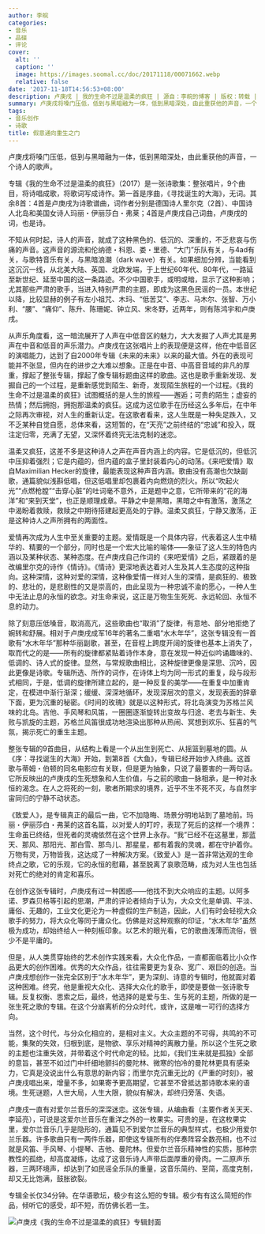 ```yaml
---
author: 李皖
categories:
- 音乐
- 品碟
- 评论
cover:
  alt: ''
  caption: ''
  image: https://images.soomal.cc/doc/20171118/00071662.webp
  relative: false
date: '2017-11-18T14:56:53+08:00'
description: 卢庚戌 | 我的生命不过是温柔的疯狂 | 源自：李皖的博客 | 版权：转载 |  平均/总评分：00.00/0
summary: 卢庚戌将嗓门压低，低到与黑暗融为一体，低到黑暗深处，由此重获他的声音，一个诗人的歌声。专辑《我的生命不过是温柔的疯狂》（2017）是一张诗歌集：整张唱片，9个曲目，将诗唱成歌，将歌词写成诗作……
tags:
- 音乐创作
- 诗歌
title: 假意通向重生之门
---
```


卢庚戌将嗓门压低，低到与黑暗融为一体，低到黑暗深处，由此重获他的声音，一个诗人的歌声。

专辑《我的生命不过是温柔的疯狂》（2017）是一张诗歌集：整张唱片，9个曲目，将诗唱成歌，将歌词写成诗作。第一首是序曲，《寻找诞生的大海》，无词。其余8首：4首是卢庚戌为诗歌谱曲，词作者分别是德国诗人里尔克（2首）、中国诗人北岛和美国女诗人玛丽・伊丽莎白・弗莱；4首是卢庚戌自己词曲，卢庚戌的词，也是诗。

不知从何时起，诗人的声音，就成了这种黑色的、低沉的、深重的，不乏悲哀与伤痛的声音。这声音的源流和伦纳德・科恩、娄・里德、“大门”乐队有关，与4ad有关，与歌特音乐有关，与黑暗浪潮（dark wave）有关。如果细加分辨，当能看到这沉沉一线，从北美大陆、英国、北欧发端，于上世纪60年代、80年代，一路延至新世纪、延至中国的这一条路迹。不少中国歌手，或明或暗，显示了这种影响；尤其那些严肃的歌手，当进入特别严肃的主题，即成为这黑色民谣的一员。本世纪以降，比较显赫的例子有左小祖咒、木玛、“低苦艾”、李志、马木尔、张智、万小利、“腰”、“痛仰”、陈升、陈珊妮、钟立风、宋冬野，近两年，则有陈鸿宇和卢庚戌。

从声乐角度看，这一暗流展开了人声在中低音区的魅力，大大发掘了人声尤其是男声在中音和低音的声乐潜力。卢庚戌在这张唱片上的表现便是这样，他在中低音区的演唱能力，达到了自2000年专辑《未来的未来》以来的最大值。外在的表现可能并不张显，但内在的进步之大难以想象。正是在中音、中高音音域的非凡的厚重，撑起了整张专辑，撑起了像专辑标题曲这样的歌曲。这也是歌手重新发现、发掘自己的一个过程，是重新感觉到陌生、新奇，发现陌生旅程的一个过程。《我的生命不过是温柔的疯狂》试图概括的是人生的旅程――邂逅；可贵的陌生；虚妄的热情；然后拥抱，拥抱那温柔的疯狂。这成为这位歌手在历经这么多年后，在中年之际再次审视，对人生的重新认定。在这歌者看来，这人生既是一种失足跌入，又不乏某种自觉自愿，总体来看，这短暂的，在“天亮”之前终结的“忠诚”和投入，既注定归零，充满了无望，又深怀着终究无法克制的迷恋。

温柔又疯狂，这差不多是这种诗人之声在声音内涵上的内容。它是低沉的，但低沉中压抑着强烈；它是内蕴的，但内蕴的盒子里封装着内心的动荡。《来吧爱情》取自Maximilian Hecker的旋律，最能表现这种声音内涵。歌曲没有高潮也欠缺副歌，通篇貌似浅斟低唱，但这低唱里却包裹着内向燃烧的烈火。所以“吹起火光”“点燃枪膛”“击穿心脏”的吐词毫不意外，正是题中之意，它所带来的“花的海洋”和“来到天堂”，也正是顺理成章。平静之中是黑暗，黑暗之中有激荡，激荡之中渴盼着救赎，救赎之中期待搭建起更高处的宁静。温柔又疯狂，宁静又激荡，正是这种诗人之声所拥有的两面性。

爱情再次成为人生中至关重要的主题。爱情既是一个具体内容，代表着这人生中精华的、精要的一个部分，同时也是一个宏大比喻的喻体――象征了这人生的特色内涵以及某种状态、某种态度。在卢庚戌自己作词的《来吧爱情》之后，紧跟着的是改编里尔克的诗作《情诗》。《情诗》更深地表达着对人生及其人生态度的这种指向。这种深情，这种对爱的深情，这种像爱情一样对人生的深情，是疯狂的、极致的、悲壮的，是悲剧性的又是崇高的，由此呈现为一种忠诚不渝的愿心，一种人生中无法止息的永恒的欲念。对生命来说，这正是万物生生死死、永远轮回、永恒不息的动力。

除了刻意压低嗓音，取消高亢，这些歌曲也“取消”了旋律，有意地、部分地拒绝了婉转和舒展。相对于卢庚戌成军16年的著名二重唱“水木年华”，这张专辑没有一首歌有“水木年华”那种华丽副歌，甚至，在音程上跨度开阔的旋律也基本上消失了，取而代之的是――所有的旋律都紧贴着诗作本身，意在发现一种近似吟诵趣味的、低调的、诗人式的旋律。显然，与常规歌曲相比，这种旋律更像是深思、沉吟，因此更像是诗歌。专辑所选、所作的词作，在诗体上均为同一形式的重复，段与段形式相同，于是，低调的旋律所建立起的，是一种反复的美学――在重复中加重肯定，在模进中渐行渐深；缓缓、深深地循环，发现深层次的意义，发现表面的辞章下面，更为沉重的秘密。《时间的玫瑰》就是以这种形式，将北岛演变为苏格兰风味的北岛。吉他、手风琴和风笛，一圈圈逐渐旋转出变故与归途、老去与新生、失败与凯旋的主题，苏格兰风笛很成功地渲染出那种从热闹、冥想到欢乐、狂喜的气氛，揭示死亡的重生主题。

整张专辑的9首曲目，从结构上看是一个从出生到死亡、从摇篮到墓地的圆。从《序：寻找诞生的大海》开始，到第8首《大鱼》，专辑已经开始步入终曲。这首歌与蒂姆・伯顿的同名电影应有关联，但是更为抽象，只说了最要害的一两句话。它所反映出的卢庚戌的生死想象和人生价值，与之前的歌曲一脉相承，是一种对永恒的渴念。在人之将死的一刻，歌者所期求的境界，近乎不生不死不灭，与自然宇宙同归的宁静不动状态。

《致爱人》，是专辑真正的最后一曲，它不加隐晦、场景分明地站到了墓地前。玛丽・伊丽莎白・弗莱的这首名篇，以对爱人的叮咛，表现了死后的这样一个境界：生命虽已终结，但死者的灵魂依然在这个世界上永存。“我”已经不在这墓里，那蓝天、那风、那阳光、那白雪、那鸟儿、那星星，都有着我的灵魂，都在守护着你。万物有灵，万物皆我，这达成了一种解决方案。《致爱人》是一首非常达观的生命终点之歌，它的乐观，它的永恒的慰藉，甚至脱离了哀歌范畴，成为对人生也包括对死亡的绝对的肯定和喜乐。

在创作这张专辑时，卢庚戌有过一种困惑――他找不到大众响应的主题。以阿多诺、罗森贝格等引起的思潮，严肃的评论者倾向于认为，大众文化是单调、平淡、庸俗、无趣的，工业文化更沦为一种虚假的生产制造，因此，人们有时会轻视大众歌手的努力，将大众化等同于庸众化。仿佛是对这种观察的印证，“水木年华”虽然极为成功，却始终给人一种刻板印象。以艺术的眼光看，它的歌曲浅薄而流俗，很少不是平庸的。

但是，从人类贯穿始终的艺术创作实践来看，大众化作品，一直都面临着比小众作品更大的创作困难。优秀的大众作品，往往需要更为复杂、宽广、艰巨的创造。当卢庚戌想创作一张完全区别于“水木年华”，更为深刻、诗意的专辑时，他就面对着这种困难。终究，他是重视大众化、选择大众化的歌手，即使是要做一张诗歌专辑。反复权衡、思索之后，最终，他选择的是爱与生、生与死的主题，所做的是一张生死之歌的专辑。在这个分崩离析的分众时代，或许，这是唯一可行的选择方向。

当然，这个时代，与分众化相应的，是相对主义。大众主题的不可得，共鸣的不可能，集聚的失效，归根到底，是物欲、享乐对精神的离散力量。所以这个生死之歌的主题也注重失效，并带着这个时代命定的轻。比如，《我们生来就是孤独》全部的意旨，甚至不如过门中纤细地颤抖的曼陀林、微寒的怕冷的曼陀林更具有感染力，它真是没说出什么有意思的新内容；而里尔克沉重无比的《严重的时刻》，被卢庚戌唱出来，增量不多，如果寄予更高期望，它甚至不曾抵达那诗歌本来的语境。生死谜题，人世大局，人生大限，貌似有解决，却终归旁落、失语。

卢庚戌一直有对爱尔兰音乐的深深迷恋。这张专辑，从编曲看（主要作者关天天、李延亮），可说是这爱尔兰音乐在重洋之外的一枚果实。可贵的是，在这枚果实里，爱尔兰音乐几乎是隐形的，通篇见不到爱尔兰音乐的典型样式，也极少用爱尔兰乐器。许多歌曲只有一两件乐器，即使这专辑所有的伴奏阵容全数亮相，也不过就是风笛、手风琴、小提琴、吉他、曼陀林。但爱尔兰音乐精神性的实质，那种宗教性的孤绝，却高度凝练，达成了这音乐诗人声带后面厚重的骨肉。一二原声乐器，三两环境声，却达到了如民谣全乐队的重量，这音乐简约、至简，高度克制，却又无比饱满，鼓胀欲裂。

专辑全长仅34分钟。在华语歌坛，极少有这么短的专辑。极少有有这么简短的作品，倾听它的感受，却不短，而仿佛长若一生。

![卢庚戌《我的生命不过是温柔的疯狂》专辑封面](https://images.soomal.cc/doc/20171118/00071662.webp)